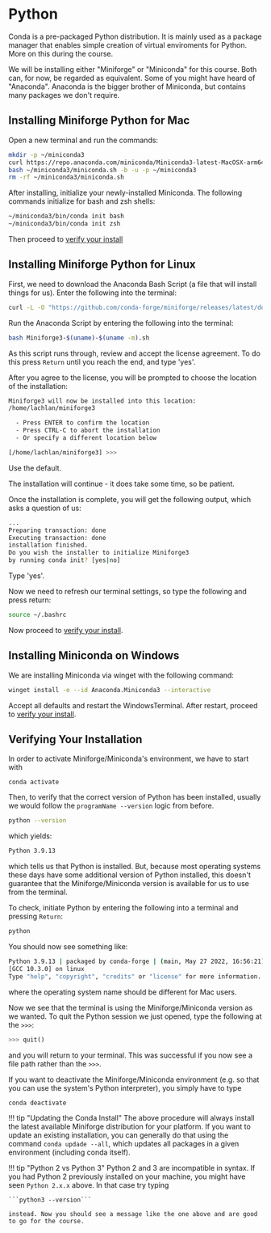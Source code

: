 # Python

Conda is a pre-packaged Python distribution. It is mainly used as a package manager that enables simple creation of virtual enviroments for Python. More on this during the course.

We will be installing either "Miniforge" or "Miniconda" for this course. Both can, for now, be regarded as equivalent. Some of you might have heard of "Anaconda". Anaconda is the bigger brother of Miniconda, but contains many packages we don't require. 

## Installing Miniforge Python for Mac
Open a new terminal and run the commands: 

``` bash
mkdir -p ~/miniconda3
curl https://repo.anaconda.com/miniconda/Miniconda3-latest-MacOSX-arm64.sh -o ~/miniconda3/miniconda.sh
bash ~/miniconda3/miniconda.sh -b -u -p ~/miniconda3
rm -rf ~/miniconda3/miniconda.sh
```

After installing, initialize your newly-installed Miniconda. The following commands initialize for bash and zsh shells:
``` bash
~/miniconda3/bin/conda init bash
~/miniconda3/bin/conda init zsh
```

Then proceed to [verify your install](#verifying-your-installation)

## Installing Miniforge Python for Linux

First, we need to download the Anaconda Bash Script (a file that will install things for us). Enter the following into the terminal:

``` bash
curl -L -O "https://github.com/conda-forge/miniforge/releases/latest/download/Miniforge3-$(uname)-$(uname -m).sh"
```

Run the Anaconda Script by entering the following into the terminal:

``` bash
bash Miniforge3-$(uname)-$(uname -m).sh
```

As this script runs through, review and accept the license agreement.
To do this press `Return` until you reach the end, and type 'yes'.

After you agree to the license, you will be prompted to choose the location of the installation:

``` bash
Miniforge3 will now be installed into this location:
/home/lachlan/miniforge3

  - Press ENTER to confirm the location
  - Press CTRL-C to abort the installation
  - Or specify a different location below

[/home/lachlan/miniforge3] >>>

```

Use the default.

The installation will continue - it does take some time, so be patient.

Once the installation is complete, you will get the following output, which asks a question of us:

``` bash
...
Preparing transaction: done
Executing transaction: done
installation finished.
Do you wish the installer to initialize Miniforge3
by running conda init? [yes|no]
```

Type 'yes'.

Now we need to refresh our terminal settings, so type the following and press return:

``` bash
source ~/.bashrc
```

Now proceed to [verify your install](#verifying-your-installation).




## Installing Miniconda on Windows
We are installing Miniconda via winget with the following command:
```bash
winget install -e --id Anaconda.Miniconda3 --interactive
```
Accept all defaults and restart the WindowsTerminal. After restart, proceed to [verify your install](#verifying-your-installation).
 

## Verifying Your Installation

In order to activate Miniforge/Miniconda's environment, we have to start with

```
conda activate
```

Then, to verify that the correct version of Python has been installed, usually we would follow the `programName --version` logic from before.

``` bash
python --version
```

which yields:

``` bash
Python 3.9.13
```

which tells us that Python is installed.
But, because most operating systems these days have some additional version of Python installed, this doesn't guarantee that the Miniforge/Miniconda version is available for us to use from the terminal.

To check, initiate Python by entering the following into a terminal and pressing `Return`:

``` bash
python
```

You should now see something like:

``` bash
Python 3.9.13 | packaged by conda-forge | (main, May 27 2022, 16:56:21)
[GCC 10.3.0] on linux
Type "help", "copyright", "credits" or "license" for more information.
```

where the operating system name should be different for Mac users.

Now we see that the terminal is using the Miniforge/Miniconda version as we wanted.
To quit the Python session we just opened, type the following at the `>>>`:

``` python
>>> quit()
```

and you will return to your terminal.
This was successful if you now see a file path rather than the `>>>`.

If you want to deactivate the Miniforge/Miniconda environment (e.g. so that you can use the system's Python interpreter), you simply have to type

```bash
conda deactivate
```

!!! tip "Updating the Conda Install"
    The above procedure will always install the latest available Miniforge distribution for your platform. If you want to update an existing installation, you can generally do that using the command `conda updade --all`, which updates all packages in a given environment (including conda itself). 

!!! tip "Python 2 vs Python 3"
    Python 2 and 3 are incompatible in syntax. If you had Python 2 previously installed on your machine, you might have seen `Python 2.x.x` above. In that case try typing

    ```python3 --version```

    instead. Now you should see a message like the one above and are good to go for the course.

